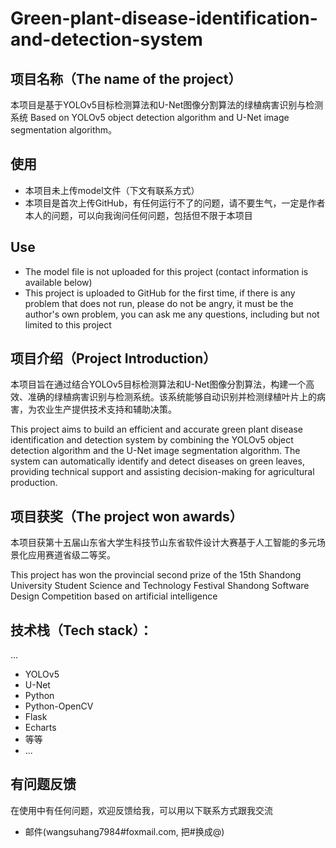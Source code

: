 # Green-plant-disease-identification-and-detection-system
## 项目名称（The name of the project）
本项目是基于YOLOv5目标检测算法和U-Net图像分割算法的绿植病害识别与检测系统
Based on YOLOv5 object detection algorithm and U-Net image segmentation algorithm。

## 使用
* 本项目未上传model文件（下文有联系方式）
* 本项目是首次上传GitHub，有任何运行不了的问题，请不要生气，一定是作者本人的问题，可以向我询问任何问题，包括但不限于本项目

## Use
* The model file is not uploaded for this project (contact information is available below)
* This project is uploaded to GitHub for the first time, if there is any problem that does not run, please do not be angry, it must be the author's own problem, you can ask me any questions, including but not limited to this project

## 项目介绍（Project Introduction）
本项目旨在通过结合YOLOv5目标检测算法和U-Net图像分割算法，构建一个高效、准确的绿植病害识别与检测系统。该系统能够自动识别并检测绿植叶片上的病害，为农业生产提供技术支持和辅助决策。

This project aims to build an efficient and accurate green plant disease identification and detection system by combining the YOLOv5 object detection algorithm and the U-Net image segmentation algorithm. The system can automatically identify and detect diseases on green leaves, providing technical support and assisting decision-making for agricultural production.

## 项目获奖（The project won awards）
本项目获第十五届山东省大学生科技节山东省软件设计大赛基于人工智能的多元场景化应用赛道省级二等奖。

This project has won the provincial second prize of the 15th Shandong University Student Science and Technology Festival Shandong Software Design Competition based on artificial intelligence

## 技术栈（Tech stack）：
...
* YOLOv5
* U-Net
* Python
* Python-OpenCV
* Flask
* Echarts
* 等等
* ...

## 有问题反馈
在使用中有任何问题，欢迎反馈给我，可以用以下联系方式跟我交流
* 邮件(wangsuhang7984#foxmail.com, 把#换成@)

